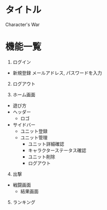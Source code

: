 # タイトル

Character's War

# 機能一覧

1. ログイン

- 新規登録
  メールアドレス, パスワードを入力

2. ログアウト

3. ホーム画面

- 遊び方
- ヘッダー
  - ロゴ
- サイドバー
  - ユニット登録
  - ユニット管理
    - ユニット詳細確認
    - キャラクターステータス確認
    - ユニット削除
    - ログアウト

4. 出撃

- 戦闘画面
  - 結果画面

5. ランキング
